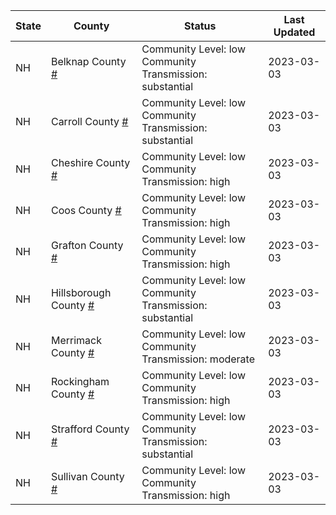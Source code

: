 State | County | Status | Last Updated
--- | --- | --- | --- 
NH | Belknap County <a href="#belknap_county">#</a> | <a name="belknap_county"></a>Community Level: low<br/>Community Transmission: substantial | 2023-03-03
NH | Carroll County <a href="#carroll_county">#</a> | <a name="carroll_county"></a>Community Level: low<br/>Community Transmission: substantial | 2023-03-03
NH | Cheshire County <a href="#cheshire_county">#</a> | <a name="cheshire_county"></a>Community Level: low<br/>Community Transmission: high | 2023-03-03
NH | Coos County <a href="#coos_county">#</a> | <a name="coos_county"></a>Community Level: low<br/>Community Transmission: high | 2023-03-03
NH | Grafton County <a href="#grafton_county">#</a> | <a name="grafton_county"></a>Community Level: low<br/>Community Transmission: high | 2023-03-03
NH | Hillsborough County <a href="#hillsborough_county">#</a> | <a name="hillsborough_county"></a>Community Level: low<br/>Community Transmission: substantial | 2023-03-03
NH | Merrimack County <a href="#merrimack_county">#</a> | <a name="merrimack_county"></a>Community Level: low<br/>Community Transmission: moderate | 2023-03-03
NH | Rockingham County <a href="#rockingham_county">#</a> | <a name="rockingham_county"></a>Community Level: low<br/>Community Transmission: high | 2023-03-03
NH | Strafford County <a href="#strafford_county">#</a> | <a name="strafford_county"></a>Community Level: low<br/>Community Transmission: substantial | 2023-03-03
NH | Sullivan County <a href="#sullivan_county">#</a> | <a name="sullivan_county"></a>Community Level: low<br/>Community Transmission: high | 2023-03-03
